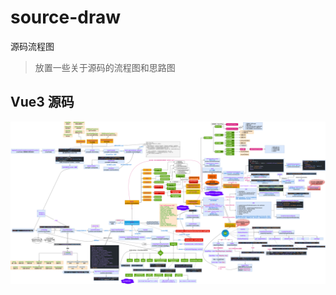 # source-draw

源码流程图

> 放置一些关于源码的流程图和思路图

## Vue3 源码

![vue3 draw](./Vue3%20%E6%9E%84%E5%BB%BA%E6%96%B0.drawio.png)
